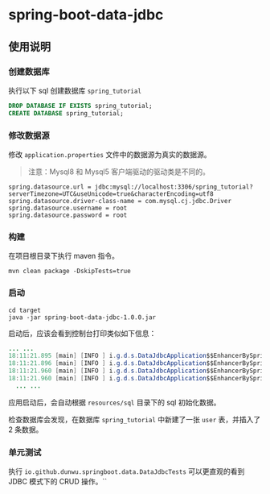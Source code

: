 # spring-boot-data-jdbc

[//]: # '> **本项目演示 Spring Boot 以 JDBC 方式访问关系型数据库，通过 `JdbcTemplate` 执行基本的 CRUD 操作。**'

## 使用说明

### 创建数据库

执行以下 sql 创建数据库 `spring_tutorial`

```sql
DROP DATABASE IF EXISTS spring_tutorial;
CREATE DATABASE spring_tutorial;
```

### 修改数据源

修改 `application.properties` 文件中的数据源为真实的数据源。

> 注意：Mysql8 和 Mysql5 客户端驱动的驱动类是不同的。

```properties
spring.datasource.url = jdbc:mysql://localhost:3306/spring_tutorial?serverTimezone=UTC&useUnicode=true&characterEncoding=utf8
spring.datasource.driver-class-name = com.mysql.cj.jdbc.Driver
spring.datasource.username = root
spring.datasource.password = root
```

### 构建

在项目根目录下执行 maven 指令。

```
mvn clean package -DskipTests=true
```

### 启动

```
cd target
java -jar spring-boot-data-jdbc-1.0.0.jar
```

启动后，应该会看到控制台打印类似如下信息：

```java
... ...
18:11:21.895 [main] [INFO ] i.g.d.s.DataJdbcApplication$$EnhancerBySpringCGLIB$$605038c2.printDataSourceInfo - DataSource Url: jdbc:mysql://localhost:3306/spring_tutorial?serverTimezone=UTC&useUnicode=true&characterEncoding=utf8
18:11:21.896 [main] [INFO ] i.g.d.s.DataJdbcApplication$$EnhancerBySpringCGLIB$$605038c2.run - Connect to datasource success.
18:11:21.960 [main] [INFO ] i.g.d.s.DataJdbcApplication$$EnhancerBySpringCGLIB$$605038c2.lambda$run$0 - User(id=1, username=admin, password=$2a$10$Y9uV9YjFuNlATDGz5MeTZeuo8LbebbpP6jRgtZYQcgiCZRlf8rJYG, email=admin@xxx.com)
18:11:21.960 [main] [INFO ] i.g.d.s.DataJdbcApplication$$EnhancerBySpringCGLIB$$605038c2.lambda$run$0 - User(id=2, username=user, password=$2a$10$Y9uV9YjFuNlATDGz5MeTZeuo8LbebbpP6jRgtZYQcgiCZRlf8rJYG, email=user@xxx.com)
  ... ...
```

应用启动后，会自动根据 `resources/sql` 目录下的 sql 初始化数据。

检查数据库会发现，在数据库 `spring_tutorial` 中新建了一张 `user` 表，并插入了 2 条数据。

### 单元测试

执行 `io.github.dunwu.springboot.data.DataJdbcTests` 可以更直观的看到 JDBC 模式下的 CRUD 操作。``
